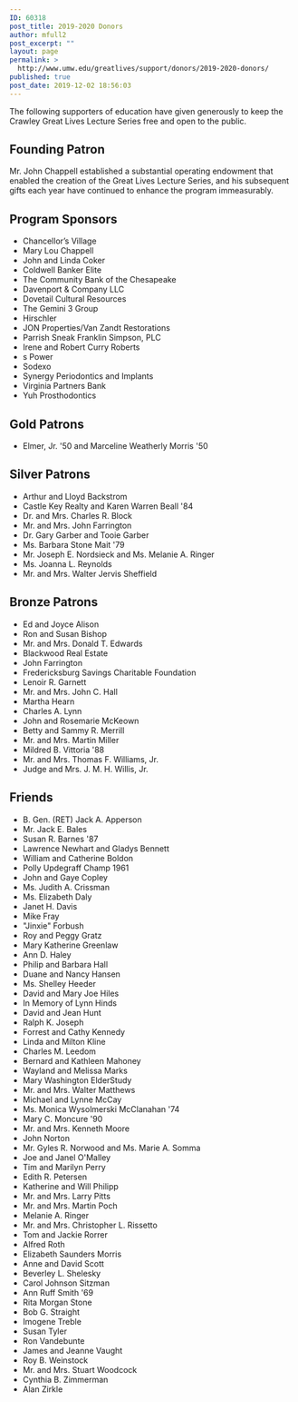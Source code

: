 ```yaml
---
ID: 60318
post_title: 2019-2020 Donors
author: mfull2
post_excerpt: ""
layout: page
permalink: >
  http://www.umw.edu/greatlives/support/donors/2019-2020-donors/
published: true
post_date: 2019-12-02 18:56:03
---
```

The following supporters of education have given generously to keep the Crawley Great Lives Lecture Series free and open to the public.
<h2>Founding Patron</h2>
Mr. John Chappell established a substantial operating endowment that enabled the creation of the Great Lives Lecture Series, and his subsequent gifts each year have continued to enhance the program immeasurably.
<h2>Program Sponsors</h2>
<ul>
 	<li>Chancellor’s Village</li>
 	<li>Mary Lou Chappell</li>
 	<li>John and Linda Coker</li>
 	<li>Coldwell Banker Elite</li>
 	<li>The Community Bank of the Chesapeake</li>
 	<li>Davenport &amp; Company LLC</li>
 	<li>Dovetail Cultural Resources</li>
 	<li>The Gemini 3 Group</li>
 	<li>Hirschler</li>
 	<li>JON Properties/Van Zandt Restorations</li>
 	<li>Parrish Sneak Franklin Simpson, PLC</li>
 	<li>Irene and Robert Curry Roberts</li>
 	<li>s Power</li>
 	<li>Sodexo</li>
 	<li>Synergy Periodontics and Implants</li>
 	<li>Virginia Partners Bank</li>
 	<li>Yuh Prosthodontics</li>
</ul>
<h2>Gold Patrons</h2>
<ul>
 	<li>Elmer, Jr. '50 and Marceline Weatherly Morris '50</li>
</ul>
<h2>Silver Patrons</h2>
<ul>
 	<li>Arthur and Lloyd Backstrom</li>
 	<li>Castle Key Realty and Karen Warren Beall '84</li>
 	<li>Dr. and Mrs. Charles R. Block</li>
 	<li>Mr. and Mrs. John Farrington</li>
 	<li>Dr. Gary Garber and Tooie Garber</li>
 	<li>Ms. Barbara Stone Mait '79</li>
 	<li>Mr. Joseph E. Nordsieck and Ms. Melanie A. Ringer</li>
 	<li>Ms. Joanna L. Reynolds</li>
 	<li>Mr. and Mrs. Walter Jervis Sheffield</li>
</ul>
<h2>Bronze Patrons</h2>
<ul>
 	<li>Ed and Joyce Alison</li>
 	<li>Ron and Susan Bishop</li>
 	<li>Mr. and Mrs. Donald T. Edwards</li>
 	<li>Blackwood Real Estate</li>
 	<li>John Farrington</li>
 	<li>Fredericksburg Savings Charitable Foundation</li>
 	<li>Lenoir R. Garnett</li>
 	<li>Mr. and Mrs. John C. Hall</li>
 	<li>Martha Hearn</li>
 	<li>Charles A. Lynn</li>
 	<li>John and Rosemarie McKeown</li>
 	<li>Betty and Sammy R. Merrill</li>
 	<li>Mr. and Mrs. Martin Miller</li>
 	<li>Mildred B. Vittoria '88</li>
 	<li>Mr. and Mrs. Thomas F. Williams, Jr.</li>
 	<li>Judge and Mrs. J. M. H. Willis, Jr.</li>
</ul>
<h2>Friends</h2>
<ul>
 	<li>B. Gen. (RET) Jack A. Apperson</li>
 	<li>Mr. Jack E. Bales</li>
 	<li>Susan R. Barnes '87</li>
 	<li>Lawrence Newhart and Gladys Bennett</li>
 	<li>William and Catherine Boldon</li>
 	<li>Polly Updegraff Champ 1961</li>
 	<li>John and Gaye Copley</li>
 	<li>Ms. Judith A. Crissman</li>
 	<li>Ms. Elizabeth Daly</li>
 	<li>Janet H. Davis</li>
 	<li>Mike Fray</li>
 	<li>"Jinxie" Forbush</li>
 	<li>Roy and Peggy Gratz</li>
 	<li>Mary Katherine Greenlaw</li>
 	<li>Ann D. Haley</li>
 	<li>Philip and Barbara Hall</li>
 	<li>Duane and Nancy Hansen</li>
 	<li>Ms. Shelley Heeder</li>
 	<li>David and Mary Joe Hiles</li>
 	<li>In Memory of Lynn Hinds</li>
 	<li>David and Jean Hunt</li>
 	<li>Ralph K. Joseph</li>
 	<li>Forrest and Cathy Kennedy</li>
 	<li>Linda and Milton Kline</li>
 	<li>Charles M. Leedom</li>
 	<li>Bernard and Kathleen Mahoney</li>
 	<li>Wayland and Melissa Marks</li>
 	<li>Mary Washington ElderStudy</li>
 	<li>Mr. and Mrs. Walter Matthews</li>
 	<li>Michael and Lynne McCay</li>
 	<li>Ms. Monica Wysolmerski McClanahan '74</li>
 	<li>Mary C. Moncure '90</li>
 	<li>Mr. and Mrs. Kenneth Moore</li>
 	<li>John Norton</li>
 	<li>Mr. Gyles R. Norwood and Ms. Marie A. Somma</li>
 	<li>Joe and Janel O'Malley</li>
 	<li>Tim and Marilyn Perry</li>
 	<li>Edith R. Petersen</li>
 	<li>Katherine and Will Philipp</li>
 	<li>Mr. and Mrs. Larry Pitts</li>
 	<li>Mr. and Mrs. Martin Poch</li>
 	<li>Melanie A. Ringer</li>
 	<li>Mr. and Mrs. Christopher L. Rissetto</li>
 	<li>Tom and Jackie Rorrer</li>
 	<li>Alfred Roth</li>
 	<li>Elizabeth Saunders Morris</li>
 	<li>Anne and David Scott</li>
 	<li>Beverley L. Shelesky</li>
 	<li>Carol Johnson Sitzman</li>
 	<li>Ann Ruff Smith '69</li>
 	<li>Rita Morgan Stone</li>
 	<li>Bob G. Straight</li>
 	<li>Imogene Treble</li>
 	<li>Susan Tyler</li>
 	<li>Ron Vandebunte</li>
 	<li>James and Jeanne Vaught</li>
 	<li>Roy B. Weinstock</li>
 	<li>Mr. and Mrs. Stuart Woodcock</li>
 	<li>Cynthia B. Zimmerman</li>
 	<li>Alan Zirkle</li>
</ul>